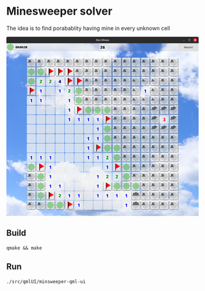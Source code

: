 # Minesweeper solver

The idea is to find porabablity having mine in every unknown cell

![image](./images/game.png)

## Build

```shell
qmake && make
```

## Run

```shell
./src/qmlUI/minsweeper-qml-ui
```
